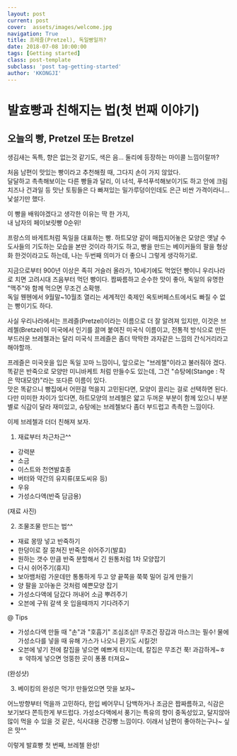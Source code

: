```yaml
---
layout: post
current: post
cover:  assets/images/welcome.jpg
navigation: True
title: 프레즐(Pretzel), 독일빵일까?
date: 2018-07-08 10:00:00
tags: [Getting started]
class: post-template
subclass: 'post tag-getting-started'
author: 'KKONGJI'
---
```


# 발효빵과 친해지는 법(첫 번째 이야기)
## 오늘의 빵, Pretzel 또는 Bretzel


생김새는 독특, 향은 없는것 같기도, 색은 음... 둘리에 등장하는 마이콜 느낌이랄까?
   
처음 남편이 맛있는 빵이라고 추천해줬 때, 그다지 손이 가지 않았다.   
달달하고 촉촉해보이는 다른 빵들과 달리, 이 녀석, 푸석푸석해보이기도 하고 안에 크림치즈나 건과일 등 맛난 토핑들은 다 빠져있는 밀가루덩이인데도 은근 비싼 가격이라니...낯설기만 했다.   

이 빵을 배워야겠다고 생각한 이유는 딱 한 가지,    
내 남자의 페이보릿빵 0순위!

프랑스의 바게트처럼 독일을 대표하는 빵. 하트모양 같이 매듭지어놓은 모양은 옛날 수도사들의 기도하는 모습을 본딴 것이라 하기도 하고, 빵을 만드는 베이커들의 팔을 형상화 한것이라고도 하는데, 나는 두번째 의미가 더 좋으니 그렇게 생각하기로. 

지금으로부터 900년 이상은 족히 거슬러 올라가, 10세기에도 먹었던 빵이니 우리나라로 치면 고려시대 즈음부터 먹던 빵이다.
짭짜름하고 순수한 맛이 좋아, 독일의 유명한 "맥주"와 함께 먹으면 무조건 소확행.   
독일 뭰헨에서 9월말~10월초 열리는 세계적인 축제인 옥토버페스트에서도 빠질 수 없는 빵이기도 하다.

사실 우리나라에서는 프레즐(Pretzel)이라는 이름으로 더 잘 알려져 있지만, 이것은 브레첼(Bretzel)이 미국에서 인기를 끌며 붙여진 미국식 이름이고, 전통적 방식으로 만든 부드러운 브레첼과는 달리 미국식 프레즐은 좀더 딱딱한 과자같은 느낌의 간식거리라고 해야할까.   

프레즐은 미국옷을 입은 독일 꼬마 느낌이니, 앞으로는 "브레첼"이라고 불러줘야 겠다. 똑같은 반죽으로 모양만 미니바케트 처럼 만들수도 있는데, 그건 "슈탕에(Stange : 작은 막대모양)"라는 또다른 이름이 있다.   
맛은 똑같으니 빵집에서 어떤걸 먹을지 고민된다면, 모양이 끌리는 걸로 선택하면 된다. 다만 미미한 차이가 있다면, 하트모양의 브레첼은 얇고 두꺼운 부분이 함께 있으니 부분별로 식감이 달라 재미있고, 슈탕에는 브레첼보다 좀더 부드럽고 촉촉한 느낌이다.

이제 브레첼과 더더 친해져 보자.

1. 재료부터 차근차근^^

 * 강력분
 * 소금
 * 이스트와 천연발효종
 * 버터와 약간의 유지류(포도씨유 등)
 * 우유
 * 가성소다액(반죽 담금용)

 (재료 사진)
 
2. 조물조물 만드는 법^^

 * 재료 몽땅 넣고 반죽하기
 * 한덩이로 잘 뭉쳐진 반죽은 쉬어주기(발효)
 * 원하는 갯수 만큼 반죽 분할해서 긴 원통처럼 1차 모양잡기
 * 다시 쉬어주기(휴지)
 * 보아뱀처럼 가운데만 통통하게 두고 양 끝쪽을 쭉쭉 밀어 길게 만들기
 * 양 팔을 꼬아놓은 것처럼 예쁜모양 잡기
 * 가성소다액에 담갔다 꺼내어 소금 뿌려주기
 * 오븐에 구워 갈색 옷 입을때까지 기다려주기

 @ Tips
 
 * 가성소다액 만들 때 "손"과 "호흡기" 조심조심!! 무조건 장갑과 마스크는 필수! 물에 가성소다를 넣을 때 유해 가스가 나오니 환기도 시킬것!
 * 오븐에 넣기 전에 칼집을 넣으면 예쁘게 터지는데, 칼집은 무조건 푹! 과감하게~ㅎㅎ 약하게 넣으면 엉뚱한 곳이 퐁퐁 터져요~
 

 (완성샷)
 
3. 베이킹의 완성은 먹기! 만들었으면 맛을 보자~ 

 어느방향부터 먹을까 고민하다, 한입 베어무니 담백하거나 조금은 짭짜름하고, 식감은 보기보다 쫀득한게 부드럽다. 가성소다액에서 풍기는 특유의 향이 중독성있고, 달지않아 많이 먹을 수 있을 것 같은, 식사대용 건강빵 느낌이다.   이래서 남편이 좋아하는구나~ 싶은 맛^^
 
 
이렇게 발효빵 첫 번째, 브레첼 완성!
